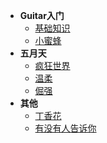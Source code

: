 * **Guitar入门**
  * [基础知识](/blog/guitar/base/基础知识.md)
  * [小蜜蜂](/blog/guitar/base/小蜜蜂.md)
* **五月天**
  * [疯狂世界](/blog/guitar/mayday/疯狂世界.md)
  * [温柔](/blog/guitar/mayday/温柔.md)
  * [倔强](/blog/guitar/mayday/倔强.md)
* **其他**
  * [丁香花](/blog/guitar/other/丁香花.md)
  * [有没有人告诉你](/blog/guitar/other/有没有人告诉你.md)